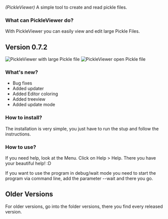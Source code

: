 *(PickleViewer)*
A simple tool to create and read pickle files.

### What can PickleViewer do?
With PickleViewer you can easily view and edit large Pickle Files.

## Version 0.7.2
![PickleViewer with large Pickle file](https://raw.githubusercontent.com/Matix-Media/PickleViewer/master/docs/imgs/Anmerkung%202019-09-29%20170201.png)
![PickleViewer open Pickle file](https://raw.githubusercontent.com/Matix-Media/PickleViewer/master/docs/imgs/Anmerkung%202019-09-29%20170756.png)

### What's new?
- Bug fixes
- Added updater
- Added Editor coloring
- Added treeview
- Added update mode

### How to install?
The installation is very simple, you just have to run the stup and follow the instructions.

### How to use?
If you need help, look at the Menu. Click on Help > Help. There you have your beautiful help! :D

If you want to use the program in debug/wait mode you need to start the program via command line, add the parameter --wait and there you go.


## Older Versions
For older versions, go into the folder versions, there you find every released version.
